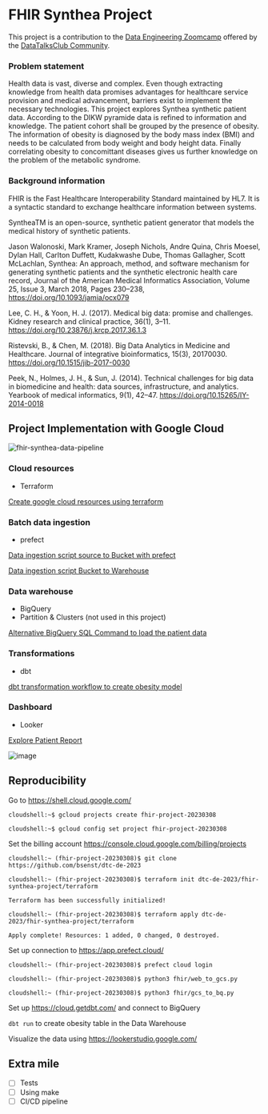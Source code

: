 # FHIR Synthea Project
This project is a contribution to the [Data Engineering Zoomcamp](https://github.com/DataTalksClub/data-engineering-zoomcamp) offered by the [DataTalksClub Community](https://datatalks.club). 

### Problem statement
Health data is vast, diverse and complex. Even though extracting knowledge from health data promises advantages for healthcare service provision and medical advancement, barriers exist to implement the necessary technologies. This project explores Synthea synthetic patient data. According to the DIKW pyramide data is refined to information and knowledge. The patient cohort shall be grouped by the presence of obesity. The information of obesity is diagnosed by the body mass index (BMI) and needs to be calculated from body weight and body height data. Finally correlating obesity to concomittant diseases gives us further knowledge on the problem of the metabolic syndrome.

### Background information

FHIR is the Fast Healthcare Interoperability Standard maintained by HL7. It is a syntactic standard to exchange healthcare information between systems.

SyntheaTM is an open-source, synthetic patient generator that models the medical history of synthetic patients. 

Jason Walonoski, Mark Kramer, Joseph Nichols, Andre Quina, Chris Moesel, Dylan Hall, Carlton Duffett, Kudakwashe Dube, Thomas Gallagher, Scott McLachlan, Synthea: An approach, method, and software mechanism for generating synthetic patients and the synthetic electronic health care record, Journal of the American Medical Informatics Association, Volume 25, Issue 3, March 2018, Pages 230–238, https://doi.org/10.1093/jamia/ocx079

Lee, C. H., & Yoon, H. J. (2017). Medical big data: promise and challenges. Kidney research and clinical practice, 36(1), 3–11. https://doi.org/10.23876/j.krcp.2017.36.1.3

Ristevski, B., & Chen, M. (2018). Big Data Analytics in Medicine and Healthcare. Journal of integrative bioinformatics, 15(3), 20170030. https://doi.org/10.1515/jib-2017-0030

Peek, N., Holmes, J. H., & Sun, J. (2014). Technical challenges for big data in biomedicine and health: data sources, infrastructure, and analytics. Yearbook of medical informatics, 9(1), 42–47. https://doi.org/10.15265/IY-2014-0018

## Project Implementation with Google Cloud

![fhir-synthea-data-pipeline](https://user-images.githubusercontent.com/8211411/224420140-7135a727-bbaf-4560-a9a1-2b91ab6c3672.jpg)

### Cloud resources
* Terraform

[Create google cloud resources using terraform](https://github.com/bsenst/dtc-de-2023/blob/main/fhir-synthea-project/terraform/terraform.tf)

### Batch data ingestion
* prefect 

[Data ingestion script source to Bucket with prefect](https://github.com/bsenst/dtc-de-2023/blob/main/fhir-synthea-project/prefect/web_to_gcs.py)

[Data ingestion script Bucket to Warehouse](https://github.com/bsenst/dtc-de-2023/blob/main/fhir-synthea-project/prefect/web_to_gcs.py)

### Data warehouse
* BigQuery
* Partition & Clusters (not used in this project)

[Alternative BigQuery SQL Command to load the patient data](https://github.com/bsenst/dtc-de-2023/blob/main/fhir-synthea-project/bigquery/patients.sql)

### Transformations
* dbt

[dbt transformation workflow to create obesity model](https://github.com/bsenst/dtc-de-2023/blob/main/fhir-synthea-project/dbt/models/obesity.sql)

### Dashboard
* Looker

[Explore Patient Report](https://lookerstudio.google.com/reporting/a22f12ec-7b4c-4ec5-bfdb-41be63140b39)

![image](https://user-images.githubusercontent.com/8211411/223867127-2a8bcb6e-ca2f-45eb-9bc2-2e38d0f57638.png)

## Reproducibility

Go to https://shell.cloud.google.com/

  `cloudshell:~$ gcloud projects create fhir-project-20230308`
  
  `cloudshell:~$ gcloud config set project fhir-project-20230308`

Set the billing account https://console.cloud.google.com/billing/projects

  `cloudshell:~ (fhir-project-20230308)$ git clone https://github.com/bsenst/dtc-de-2023`
  
  `cloudshell:~ (fhir-project-20230308)$ terraform init dtc-de-2023/fhir-synthea-project/terraform`
  
  `Terraform has been successfully initialized!`
  
  `cloudshell:~ (fhir-project-20230308)$ terraform apply dtc-de-2023/fhir-synthea-project/terraform`
  
  `Apply complete! Resources: 1 added, 0 changed, 0 destroyed.`

Set up connection to https://app.prefect.cloud/

  `cloudshell:~ (fhir-project-20230308)$ prefect cloud login`
  
  `cloudshell:~ (fhir-project-20230308)$ python3 fhir/web_to_gcs.py`
  
  `cloudshell:~ (fhir-project-20230308)$ python3 fhir/gcs_to_bq.py`

Set up https://cloud.getdbt.com/ and connect to BigQuery

  `dbt run` to create obesity table in the Data Warehouse

Visualize the data using https://lookerstudio.google.com/

## Extra mile
- [ ] Tests
- [ ] Using make
- [ ] CI/CD pipeline
